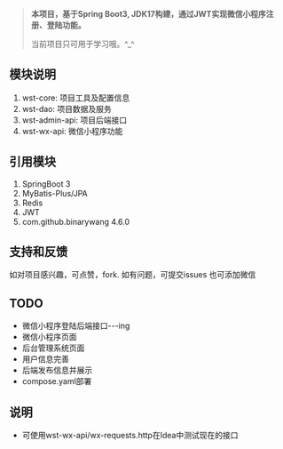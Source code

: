 

> **本项目，基于Spring Boot3, JDK17构建，通过JWT实现微信小程序注册、登陆功能。**
> 
>  当前项目只可用于学习哦。^_^


## 模块说明
1. wst-core: 项目工具及配置信息
2. wst-dao: 项目数据及服务
3. wst-admin-api: 项目后端接口
4. wst-wx-api: 微信小程序功能

## 引用模块
1. SpringBoot 3
2. MyBatis-Plus/JPA
3. Redis
4. JWT
5. com.github.binarywang 4.6.0

## 支持和反馈
如对项目感兴趣，可点赞，fork.
如有问题，可提交issues
也可添加微信

## TODO
* 微信小程序登陆后端接口---ing
* 微信小程序页面
* 后台管理系统页面
* 用户信息完善
* 后端发布信息并展示
* compose.yaml部署


## 说明

* 可使用wst-wx-api/wx-requests.http在Idea中测试现在的接口